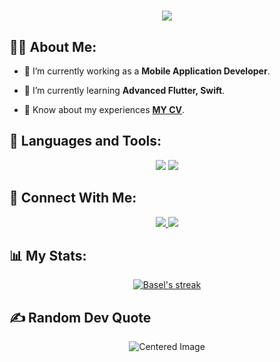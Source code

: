 <h1 align="center">
    <img src="https://readme-typing-svg.herokuapp.com/?font=Righteous&size=35&center=true&vCenter=true&width=500&height=70&duration=4000&lines=Hi+There!+👋;+I'm+Basel!+😎;" />
</h1>

## 🙋‍♂️ About Me:

- 🔭 I’m currently working as a **Mobile Application Developer**.

- 🌱 I’m currently learning **Advanced Flutter, Swift**.

- 📄 Know about my experiences **[MY CV](https://drive.google.com/file/d/1nUDG9gn6Sor33Jqbkcfp4If-U0bX7bIg/view?usp=sharing)**.



## 🚀 Languages and Tools:
<div align="center">
    <img src="https://skillicons.dev/icons?i=flutter,dart,firebase,swift,python" />
    <img src="https://skillicons.dev/icons?i=github,androidstudio,vscode,figma,postman" /><br>
</div>

## 🤝 Connect With Me:

<div align="center">
    <a href="https://www.linkedin.com/in/basel-amin/" target="_blank">
        <img src="https://img.shields.io/badge/LinkedIn-0077B5?style=for-the-badge&logo=linkedin&logoColor=white" target="_blank" />
    </a>
    

  <a href="mailto:dev.basel.amin@gmail.com">
    <img src="https://img.shields.io/badge/Gmail-333333?style=for-the-badge&logo=gmail&logoColor=red" />
  </a>

</div>

## 📊 My Stats:


<p align="center">
    <a href="https://github.com/BaselAmin1/github-readme-streak-stats">
        <img title="🔥 Get streak stats for your profile at git.io/streak-stats" alt="Basel's streak" src="https://github-readme-streak-stats.herokuapp.com/?user=BaselAmin1&theme=black-ice&hide_border=true&stroke=0000&background=060A0CD0"/>
    </a>
</p>




## ✍️ Random Dev Quote
<div align="center">
  <img src="https://quotes-github-readme.vercel.app/api?type=vertical&theme=radical" alt="Centered Image">
</div>







<!-- Proudly created with GPRM ( https://gprm.itsvg.in ) -->
